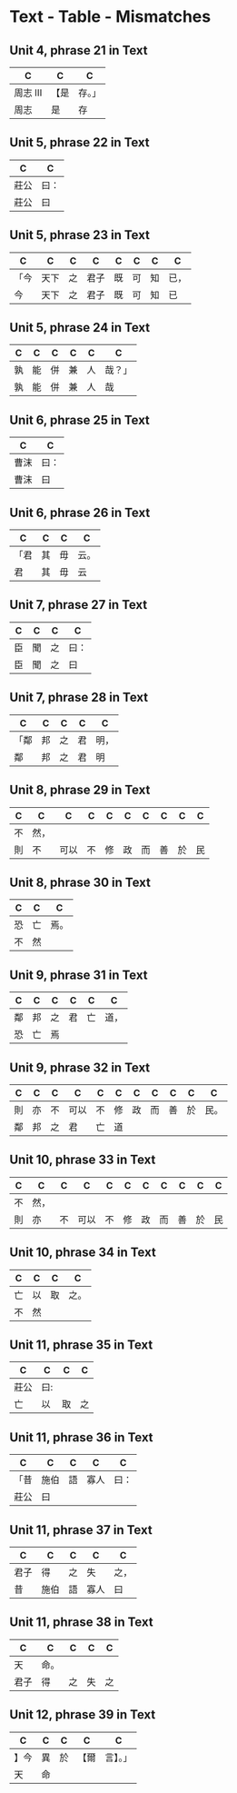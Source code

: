 # Text - Table - Mismatches

## Unit 4, phrase 21 in Text

C | C | C
--- | --- | ---
周志 III  | 【是 | 存。」
周志 | 是 | 存

## Unit 5, phrase 22 in Text

C | C
--- | ---
莊公 | 曰：
莊公 | 曰

## Unit 5, phrase 23 in Text

C | C | C | C | C | C | C | C
--- | --- | --- | --- | --- | --- | --- | ---
「今 | 天下 | 之 | 君子 | 既 | 可 | 知 | 已，
今 | 天下 | 之 | 君子 | 既 | 可 | 知 | 已

## Unit 5, phrase 24 in Text

C | C | C | C | C | C
--- | --- | --- | --- | --- | ---
孰 | 能 | 併 | 兼 | 人 | 哉？」
孰 | 能 | 併 | 兼 | 人 | 哉

## Unit 6, phrase 25 in Text

C | C
--- | ---
曹沫 | 曰：
曹沫 | 曰

## Unit 6, phrase 26 in Text

C | C | C | C
--- | --- | --- | ---
「君 | 其 | 毋 | 云。
君 | 其 | 毋 | 云

## Unit 7, phrase 27 in Text

C | C | C | C
--- | --- | --- | ---
臣 | 聞 | 之 | 曰：
臣 | 聞 | 之 | 曰

## Unit 7, phrase 28 in Text

C | C | C | C | C
--- | --- | --- | --- | ---
「鄰 | 邦 | 之 | 君 | 明，
鄰 | 邦 | 之 | 君 | 明

## Unit 8, phrase 29 in Text

C | C | C | C | C | C | C | C | C | C
--- | --- | --- | --- | --- | --- | --- | --- | --- | ---
不 | 然， |  |  |  |  |  |  |  | 
則 | 不 | 可以 | 不 | 修 | 政 | 而 | 善 | 於 | 民

## Unit 8, phrase 30 in Text

C | C | C
--- | --- | ---
恐 | 亡 | 焉。
不 | 然 | 

## Unit 9, phrase 31 in Text

C | C | C | C | C | C
--- | --- | --- | --- | --- | ---
鄰 | 邦 | 之 | 君 | 亡 | 道，
恐 | 亡 | 焉 |  |  | 

## Unit 9, phrase 32 in Text

C | C | C | C | C | C | C | C | C | C | C
--- | --- | --- | --- | --- | --- | --- | --- | --- | --- | ---
則 | 亦 | 不 | 可以 | 不 | 修 | 政 | 而 | 善 | 於 | 民。
鄰 | 邦 | 之 | 君 | 亡 | 道 |  |  |  |  | 

## Unit 10, phrase 33 in Text

C | C | C | C | C | C | C | C | C | C | C
--- | --- | --- | --- | --- | --- | --- | --- | --- | --- | ---
不 | 然， |  |  |  |  |  |  |  |  | 
則 | 亦 | 不 | 可以 | 不 | 修 | 政 | 而 | 善 | 於 | 民

## Unit 10, phrase 34 in Text

C | C | C | C
--- | --- | --- | ---
亡 | 以 | 取 | 之。
不 | 然 |  | 

## Unit 11, phrase 35 in Text

C | C | C | C
--- | --- | --- | ---
莊公 | 曰: |  | 
亡 | 以 | 取 | 之

## Unit 11, phrase 36 in Text

C | C | C | C | C
--- | --- | --- | --- | ---
「昔 | 施伯 | 語 | 寡人 | 曰：
莊公 | 曰 |  |  | 

## Unit 11, phrase 37 in Text

C | C | C | C | C
--- | --- | --- | --- | ---
君子 | 得 | 之 | 失 | 之，
昔 | 施伯 | 語 | 寡人 | 曰

## Unit 11, phrase 38 in Text

C | C | C | C | C
--- | --- | --- | --- | ---
天 | 命。 |  |  | 
君子 | 得 | 之 | 失 | 之

## Unit 12, phrase 39 in Text

C | C | C | C | C
--- | --- | --- | --- | ---
】今 | 異 | 於 | 【爾 | 言】。」
天 | 命 |  |  | 

